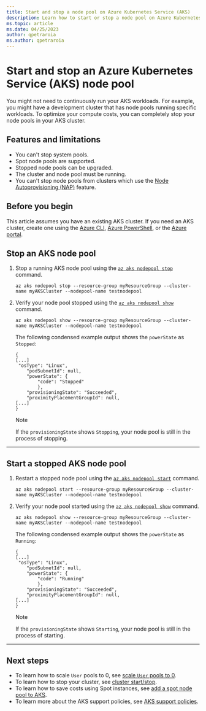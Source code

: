 ```yaml
---
title: Start and stop a node pool on Azure Kubernetes Service (AKS)
description: Learn how to start or stop a node pool on Azure Kubernetes Service (AKS).
ms.topic: article
ms.date: 04/25/2023
author: qpetraroia
ms.author: qpetraroia
---
```


# Start and stop an Azure Kubernetes Service (AKS) node pool

You might not need to continuously run your AKS workloads. For example, you might have a development cluster that has node pools running specific workloads. To optimize your compute costs, you can completely stop your node pools in your AKS cluster.

## Features and limitations

* You can't stop system pools.
* Spot node pools are supported.
* Stopped node pools can be upgraded.
* The cluster and node pool must be running.
* You can't stop node pools from clusters which use the [Node Autoprovisioning (NAP)](/azure/aks/node-autoprovision) feature.

## Before you begin

This article assumes you have an existing AKS cluster. If you need an AKS cluster, create one using the [Azure CLI][aks-quickstart-cli], [Azure PowerShell][aks-quickstart-powershell], or the [Azure portal][aks-quickstart-portal].

## Stop an AKS node pool

1. Stop a running AKS node pool using the [`az aks nodepool stop`][az-aks-nodepool-stop] command.

    ```azurecli-interactive
    az aks nodepool stop --resource-group myResourceGroup --cluster-name myAKSCluster --nodepool-name testnodepool 
    ```

2. Verify your node pool stopped using the [`az aks nodepool show`][az-aks-nodepool-show] command.

    ```azurecli-interactive
    az aks nodepool show --resource-group myResourceGroup --cluster-name myAKSCluster --nodepool-name testnodepool
    ```

    The following condensed example output shows the `powerState` as `Stopped`:

    ```output
    {
    [...]
     "osType": "Linux",
        "podSubnetId": null,
        "powerState": {
            "code": "Stopped"
            },
        "provisioningState": "Succeeded",
        "proximityPlacementGroupId": null,
    [...]
    }
    ```

    > [!NOTE]
    > If the `provisioningState` shows `Stopping`, your node pool is still in the process of stopping.

---

## Start a stopped AKS node pool

1. Restart a stopped node pool using the [`az aks nodepool start`][az-aks-nodepool-start] command.

    ```azurecli-interactive
    az aks nodepool start --resource-group myResourceGroup --cluster-name myAKSCluster --nodepool-name testnodepool 
    ```

2. Verify your node pool started using the [`az aks nodepool show`][az-aks-nodepool-show] command.

    ```azurecli-interactive
    az aks nodepool show --resource-group myResourceGroup --cluster-name myAKSCluster --nodepool-name testnodepool
    ```

    The following condensed example output shows the `powerState` as `Running`:

    ```output
    {
    [...]
     "osType": "Linux",
        "podSubnetId": null,
        "powerState": {
            "code": "Running"
            },
        "provisioningState": "Succeeded",
        "proximityPlacementGroupId": null,
    [...]
    }
    ```

    > [!NOTE]
    > If the `provisioningState` shows `Starting`, your node pool is still in the process of starting.

---

## Next steps

* To learn how to scale `User` pools to 0, see [scale `User` pools to 0](scale-cluster.md#scale-user-node-pools-to-0).
* To learn how to stop your cluster, see [cluster start/stop](start-stop-cluster.md).
* To learn how to save costs using Spot instances, see [add a spot node pool to AKS](spot-node-pool.md).
* To learn more about the AKS support policies, see [AKS support policies](support-policies.md).

<!-- LINKS - internal -->
[aks-quickstart-cli]: ./learn/quick-kubernetes-deploy-cli.md
[aks-quickstart-portal]: ./learn/quick-kubernetes-deploy-portal.md
[aks-quickstart-powershell]: ./learn/quick-kubernetes-deploy-powershell.md
[az-aks-nodepool-stop]: /cli/azure/aks/nodepool#az_aks_nodepool_stop
[az-aks-nodepool-start]:/cli/azure/aks/nodepool#az_aks_nodepool_start
[az-aks-nodepool-show]: /cli/azure/aks/nodepool#az_aks_nodepool_show
